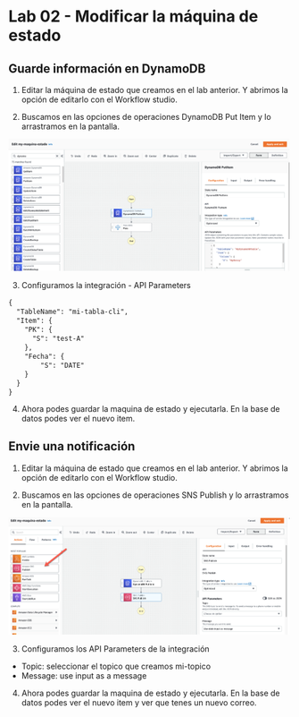 # Lab 02 - Modificar la máquina de estado

## Guarde información en DynamoDB

1. Editar la máquina de estado que creamos en el lab anterior. Y abrimos la opción de editarlo con el Workflow studio.

2. Buscamos en las opciones de operaciones DynamoDB Put Item y lo arrastramos en la pantalla.

![consola de aws](./imagenes/04-putitem.png)

3. Configuramos la integración - API Parameters

```
{
  "TableName": "mi-tabla-cli",
  "Item": {
    "PK": {
      "S": "test-A"
    },
    "Fecha": {
        "S": "DATE"
    }
  }
}
```

4. Ahora podes guardar la maquina de estado y ejecutarla.
   En la base de datos podes ver el nuevo item.

## Envie una notificación

1. Editar la máquina de estado que creamos en el lab anterior. Y abrimos la opción de editarlo con el Workflow studio.

2. Buscamos en las opciones de operaciones SNS Publish y lo arrastramos en la pantalla.

![consola de aws](./imagenes/05-sns.png)

3. Configuramos los API Parameters de la integración

- Topic: seleccionar el topico que creamos mi-topico
- Message: use input as a message

4. Ahora podes guardar la maquina de estado y ejecutarla.
   En la base de datos podes ver el nuevo item y ver que tenes un nuevo correo.
